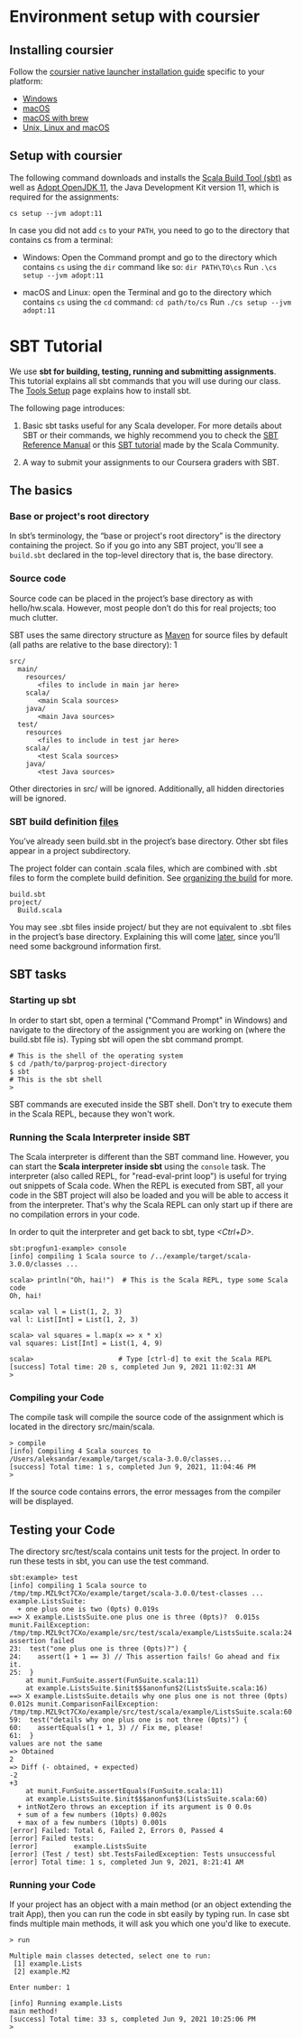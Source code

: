 # Environment setup with coursier
## Installing coursier
Follow the [coursier native launcher installation guide](https://get-coursier.io/docs/cli-installation.html#native-launcher) specific to your platform:

* [Windows](https://get-coursier.io/docs/cli-installation.html#windows)
* [macOS](https://get-coursier.io/docs/cli-installation.html#linux-macos)
* [macOS with brew](https://get-coursier.io/docs/cli-installation.html#macos-brew-based-installation)
* [Unix, Linux and macOS](https://get-coursier.io/docs/cli-installation.html#linux-macos)

## Setup with coursier
The following command downloads and installs the [Scala Build Tool (sbt)](https://get-coursier.io/docs/cli-installation.html#linux-macos) as well as [Adopt OpenJDK 11](https://adoptopenjdk.net/index.html?variant=openjdk11&jvmVariant=hotspot), the Java Development Kit version 11, which is required for the assignments:

`cs setup --jvm adopt:11`

In case you did not add `cs` to your `PATH`, you need to go to the directory that contains cs from a terminal:

* Windows: Open the Command prompt and go to the directory which contains `cs` using the `dir` command like so: `dir PATH\TO\cs`
    Run `.\cs setup --jvm adopt:11`

* macOS and Linux: open the Terminal and go to the directory which contains `cs` using the `cd` command: `cd path/to/cs`
    Run `./cs setup --jvm adopt:11`

# SBT Tutorial
We use **sbt for building, testing, running and submitting assignments**. This tutorial explains all sbt commands that you will use during our class. The [Tools Setup](https://www.coursera.org/learn/progfun1/supplement/BNOBK/tools-setup) page explains how to install sbt.

The following page introduces:

1. Basic sbt tasks useful for any Scala developer. For more details about SBT or their commands, we highly recommend you to check the [SBT Reference Manual](http://www.scala-sbt.org/0.13/docs/Getting-Started.html) or this [SBT tutorial](https://github.com/shekhargulati/52-technologies-in-2016/blob/master/02-sbt/README.md) made by the Scala Community.

2. A way to submit your assignments to our Coursera graders with SBT.

## The basics
### Base or project's root directory
In sbt’s terminology, the “base or project's root directory” is the directory containing the project. So if you go into any SBT project, you'll see a `build.sbt` declared in the top-level directory that is, the base directory.

### Source code
Source code can be placed in the project’s base directory as with hello/hw.scala. However, most people don’t do this for real projects; too much clutter.

SBT uses the same directory structure as [Maven](https://maven.apache.org/) for source files by default (all paths are relative to the base directory):
1
```
src/
  main/
    resources/
       <files to include in main jar here>
    scala/
       <main Scala sources>
    java/
       <main Java sources>
  test/
    resources
       <files to include in test jar here>
    scala/
       <test Scala sources>
    java/
       <test Java sources>
```
Other directories in src/ will be ignored. Additionally, all hidden directories will be ignored.

### SBT build definition [files](http://www.scala-sbt.org/0.13/docs/Directories.html#sbt+build+definition+files)

You’ve already seen build.sbt in the project’s base directory. Other sbt files appear in a project subdirectory.

The project folder can contain .scala files, which are combined with .sbt files to form the complete build definition. See [organizing the build](https://www.scala-sbt.org/1.x/docs/Organizing-Build.html) for more.
```
build.sbt
project/
  Build.scala
```
You may see .sbt files inside project/ but they are not equivalent to .sbt files in the project’s base directory. Explaining this will come [later](http://www.scala-sbt.org/0.13/docs/Organizing-Build.html), since you’ll need some background information first.

## SBT tasks
### Starting up sbt

In order to start sbt, open a terminal ("Command Prompt" in Windows) and navigate to the directory of the assignment you are working on (where the build.sbt file is). Typing sbt will open the sbt command prompt.
```shell
# This is the shell of the operating system
$ cd /path/to/parprog-project-directory
$ sbt
# This is the sbt shell
>
```
SBT commands are executed inside the SBT shell. Don't try to execute them in the Scala REPL, because they won't work.

### Running the Scala Interpreter inside SBT
The Scala interpreter is different than the SBT command line.
However, you can start the **Scala interpreter inside sbt** using the `console` task. The interpreter (also called REPL, for "read-eval-print loop") is useful for trying out snippets of Scala code. When the REPL is executed from SBT, all your code in the SBT project will also be loaded and you will be able to access it from the interpreter. That's why the Scala REPL can only start up if there are no compilation errors in your code.

In order to quit the interpreter and get back to sbt, type _<Ctrl+D>_.
```shell
sbt:progfun1-example> console
[info] compiling 1 Scala source to /../example/target/scala-3.0.0/classes ...

scala> println("Oh, hai!")  # This is the Scala REPL, type some Scala code 
Oh, hai!

scala> val l = List(1, 2, 3)
val l: List[Int] = List(1, 2, 3)

scala> val squares = l.map(x => x * x)
val squares: List[Int] = List(1, 4, 9)

scala>                     # Type [ctrl-d] to exit the Scala REPL
[success] Total time: 20 s, completed Jun 9, 2021 11:02:31 AM
> 
```

### Compiling your Code
The compile task will compile the source code of the assignment which is located in the directory src/main/scala.
```shell
> compile
[info] Compiling 4 Scala sources to /Users/aleksandar/example/target/scala-3.0.0/classes...
[success] Total time: 1 s, completed Jun 9, 2021, 11:04:46 PM
> 
```
If the source code contains errors, the error messages from the compiler will be displayed.

## Testing your Code
The directory src/test/scala contains unit tests for the project. In order to run these tests in sbt, you can use the test command.
```shell
sbt:example> test
[info] compiling 1 Scala source to /tmp/tmp.MZL9ct7CXo/example/target/scala-3.0.0/test-classes ...
example.ListsSuite:
  + one plus one is two (0pts) 0.019s
==> X example.ListsSuite.one plus one is three (0pts)?  0.015s munit.FailException: /tmp/tmp.MZL9ct7CXo/example/src/test/scala/example/ListsSuite.scala:24 assertion failed
23:  test("one plus one is three (0pts)?") {
24:    assert(1 + 1 == 3) // This assertion fails! Go ahead and fix it.
25:  }
    at munit.FunSuite.assert(FunSuite.scala:11)
    at example.ListsSuite.$init$$$anonfun$2(ListsSuite.scala:16)
==> X example.ListsSuite.details why one plus one is not three (0pts)  0.012s munit.ComparisonFailException: /tmp/tmp.MZL9ct7CXo/example/src/test/scala/example/ListsSuite.scala:60
59:  test("details why one plus one is not three (0pts)") {
60:    assertEquals(1 + 1, 3) // Fix me, please!
61:  }
values are not the same
=> Obtained
2
=> Diff (- obtained, + expected)
-2
+3
    at munit.FunSuite.assertEquals(FunSuite.scala:11)
    at example.ListsSuite.$init$$$anonfun$3(ListsSuite.scala:60)
  + intNotZero throws an exception if its argument is 0 0.0s
  + sum of a few numbers (10pts) 0.002s
  + max of a few numbers (10pts) 0.001s
[error] Failed: Total 6, Failed 2, Errors 0, Passed 4
[error] Failed tests:
[error]         example.ListsSuite
[error] (Test / test) sbt.TestsFailedException: Tests unsuccessful
[error] Total time: 1 s, completed Jun 9, 2021, 8:21:41 AM
```

### Running your Code
If your project has an object with a main method (or an object extending the trait App), then you can run the code in sbt easily by typing run. In case sbt finds multiple main methods, it will ask you which one you'd like to execute.

```shell
> run

Multiple main classes detected, select one to run:
 [1] example.Lists
 [2] example.M2

Enter number: 1

[info] Running example.Lists 
main method!
[success] Total time: 33 s, completed Jun 9, 2021 10:25:06 PM
>
```